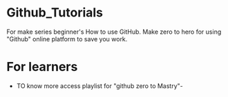 # Github_Tutorials
For make series beginner's How to use GitHub. Make zero to hero for using "Github" online platform to save you work.  

# For learners 
- TO know more access playlist for "github zero to Mastry"-
